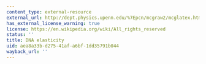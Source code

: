 ```yaml
---
content_type: external-resource
external_url: http://dept.physics.upenn.edu/%7Epcn/mcgraw2/mcglatex.html
has_external_license_warning: true
license: https://en.wikipedia.org/wiki/All_rights_reserved
status: ''
title: DNA elasticity
uid: aea8a33b-d275-41af-a6bf-1dd35791b044
wayback_url: ''
---
```

